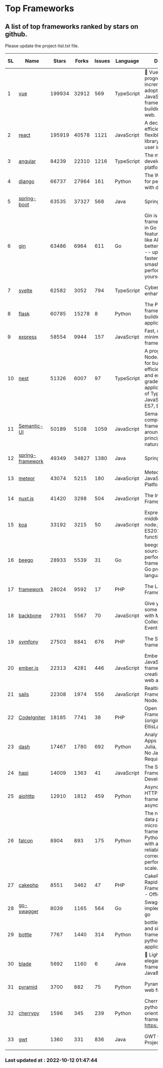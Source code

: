# Top Frameworks
## A list of top frameworks ranked by stars on github.  
Please update the project-list.txt file.

| SL| Name  | Stars| Forks| Issues | Language | Description | Last Commit |
| --| ------| -----| ---- | ------ | -------- | ----------- | ----------- |
| 1 | [vue](https://github.com/vuejs/vue) | 199934 | 32912 | 569 | TypeScript | 🖖 Vue.js is a progressive, incrementally-adoptable JavaScript framework for building UI on the web. | 2022-10-11 11:13:06 |
| 2 | [react](https://github.com/facebook/react) | 195919 | 40578 | 1121 | JavaScript | A declarative, efficient, and flexible JavaScript library for building user interfaces. | 2022-10-11 15:42:42 |
| 3 | [angular](https://github.com/angular/angular) | 84239 | 22310 | 1216 | TypeScript | The modern web developer’s platform | 2022-10-11 23:42:46 |
| 4 | [django](https://github.com/django/django) | 66737 | 27964 | 161 | Python | The Web framework for perfectionists with deadlines. | 2022-10-11 03:38:39 |
| 5 | [spring-boot](https://github.com/spring-projects/spring-boot) | 63535 | 37327 | 568 | Java | Spring Boot | 2022-10-11 19:30:40 |
| 6 | [gin](https://github.com/gin-gonic/gin) | 63486 | 6964 | 611 | Go | Gin is a HTTP web framework written in Go (Golang). It features a Martini-like API with much better performance -- up to 40 times faster. If you need smashing performance, get yourself some Gin. | 2022-10-11 07:39:38 |
| 7 | [svelte](https://github.com/sveltejs/svelte) | 62582 | 3052 | 794 | TypeScript | Cybernetically enhanced web apps | 2022-10-10 17:15:45 |
| 8 | [flask](https://github.com/pallets/flask) | 60785 | 15278 | 8 | Python | The Python micro framework for building web applications. | 2022-10-05 03:09:06 |
| 9 | [express](https://github.com/expressjs/express) | 58554 | 9944 | 157 | JavaScript | Fast, unopinionated, minimalist web framework for node. | 2022-10-08 20:11:42 |
| 10 | [nest](https://github.com/nestjs/nest) | 51326 | 6007 | 97 | TypeScript | A progressive Node.js framework for building efficient, scalable, and enterprise-grade server-side applications on top of TypeScript & JavaScript (ES6, ES7, ES8) 🚀 | 2022-10-05 13:57:39 |
| 11 | [Semantic-UI](https://github.com/Semantic-Org/Semantic-UI) | 50189 | 5108 | 1059 | JavaScript | Semantic is a UI component framework based around useful principles from natural language. | 2022-10-06 20:02:37 |
| 12 | [spring-framework](https://github.com/spring-projects/spring-framework) | 49349 | 34827 | 1380 | Java | Spring Framework | 2022-10-11 18:50:33 |
| 13 | [meteor](https://github.com/meteor/meteor) | 43074 | 5215 | 180 | JavaScript | Meteor, the JavaScript App Platform | 2022-09-30 18:47:59 |
| 14 | [nuxt.js](https://github.com/nuxt/nuxt.js) | 41420 | 3298 | 504 | JavaScript | The Intuitive Vue(2) Framework | 2022-09-05 13:31:52 |
| 15 | [koa](https://github.com/koajs/koa) | 33192 | 3215 | 50 | JavaScript | Expressive middleware for node.js using ES2017 async functions | 2022-10-05 16:18:05 |
| 16 | [beego](https://github.com/beego/beego) | 28933 | 5539 | 31 | Go | beego is an open-source, high-performance web framework for the Go programming language. | 2022-09-14 08:37:19 |
| 17 | [framework](https://github.com/laravel/framework) | 28024 | 9592 | 17 | PHP | The Laravel Framework. | 2022-10-11 18:29:21 |
| 18 | [backbone](https://github.com/jashkenas/backbone) | 27931 | 5567 | 70 | JavaScript | Give your JS App some Backbone with Models, Views, Collections, and Events | 2022-08-23 08:30:45 |
| 19 | [symfony](https://github.com/symfony/symfony) | 27503 | 8841 | 676 | PHP | The Symfony PHP framework | 2022-10-11 15:29:17 |
| 20 | [ember.js](https://github.com/emberjs/ember.js) | 22313 | 4281 | 446 | JavaScript | Ember.js - A JavaScript framework for creating ambitious web applications | 2022-10-07 19:00:42 |
| 21 | [sails](https://github.com/balderdashy/sails) | 22308 | 1974 | 556 | JavaScript | Realtime MVC Framework for Node.js | 2022-09-02 20:00:35 |
| 22 | [CodeIgniter](https://github.com/bcit-ci/CodeIgniter) | 18185 | 7741 | 38 | PHP | Open Source PHP Framework (originally from EllisLab) | 2022-06-27 19:12:41 |
| 23 | [dash](https://github.com/plotly/dash) | 17467 | 1780 | 692 | Python | Analytical Web Apps for Python, R, Julia, and Jupyter. No JavaScript Required. | 2022-10-07 12:47:20 |
| 24 | [hapi](https://github.com/hapijs/hapi) | 14009 | 1363 | 41 | JavaScript | The Simple, Secure Framework Developers Trust | 2022-08-24 06:29:54 |
| 25 | [aiohttp](https://github.com/aio-libs/aiohttp) | 12910 | 1812 | 459 | Python | Asynchronous HTTP client/server framework for asyncio and Python | 2022-10-10 19:56:26 |
| 26 | [falcon](https://github.com/falconry/falcon) | 8904 | 893 | 175 | Python | The no-magic web data plane API and microservices framework for Python developers, with a focus on reliability, correctness, and performance at scale. | 2022-10-10 19:16:57 |
| 27 | [cakephp](https://github.com/cakephp/cakephp) | 8551 | 3462 | 47 | PHP | CakePHP: The Rapid Development Framework for PHP - Official Repository | 2022-10-11 13:55:15 |
| 28 | [go-swagger](https://github.com/go-swagger/go-swagger) | 8039 | 1165 | 564 | Go | Swagger 2.0 implementation for go | 2022-10-06 03:55:56 |
| 29 | [bottle](https://github.com/bottlepy/bottle) | 7767 | 1440 | 314 | Python | bottle.py is a fast and simple micro-framework for python web-applications. | 2022-09-05 15:24:52 |
| 30 | [blade](https://github.com/lets-blade/blade) | 5692 | 1160 | 6 | Java | :rocket: Lightning fast and elegant mvc framework for Java8 | 2022-05-10 12:38:06 |
| 31 | [pyramid](https://github.com/Pylons/pyramid) | 3700 | 882 | 75 | Python | Pyramid - A Python web framework | 2022-09-29 23:22:56 |
| 32 | [cherrypy](https://github.com/cherrypy/cherrypy) | 1596 | 345 | 239 | Python | CherryPy is a pythonic, object-oriented HTTP framework.      https://cherrypy.dev | 2022-07-17 20:36:25 |
| 33 | [gwt](https://github.com/gwtproject/gwt) | 1360 | 331 | 836 | Java | GWT Open Source Project | 2022-07-26 22:23:28 |

### Last updated at : 2022-10-12 01:47:44
